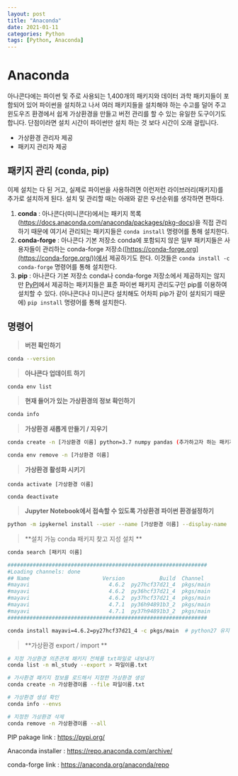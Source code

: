 ```yaml
---
layout: post
title: "Anaconda"
date: 2021-01-11
categories: Python
tags: [Python, Anaconda]
---
```






# Anaconda

아나콘다에는 파이썬 및 주로 사용되는 1,400개의 패키지와 데이터 과학 패키지들이 포함되어 있어 파이썬을 설치하고 나서 여러 패키지들을 설치해야 하는 수고를 덜어 주고 윈도우즈 환경에서 쉽게 가상환경을 만들고 버전 관리를 할 수 있는 유일한 도구이기도 합니다. 단점이라면 설치 시간이 파이썬만 설치 하는 것 보다 시간이 오래 걸립니다.

- 가상환경 관리자 제공
- 패키지 관리자 제공



## 패키지 관리 (conda, pip)

이제 설치는 다 된 거고, 실제로 파이썬을 사용하려면 이런저런 라이브러리(패키지)를 추가로 설치하게 된다. 설치 및 관리할 때는 아래와 같은 우선순위를 생각하면 편하다.

1. **conda** : 아나콘다(미니콘다)에서는 패키지 목록 (https://docs.anaconda.com/anaconda/packages/pkg-docs)을 직접 관리하기 때문에 여기서 관리되는 패키지들은 `conda install` 명령어를 통해 설치한다.
2. **conda-forge** : 아나콘다 기본 저장소 conda에 포함되지 않은 일부 패키지들은 사용자들이 관리하는 conda-forge 저장소([https://conda-forge.org](https://conda-forge.org/))에서 제공하기도 한다. 이것들은 `conda install -c conda-forge` 명령어를 통해 설치한다.
3. **pip** : 아나콘다 기본 저장소 conda나 conda-forge 저장소에서 제공하지는 않지만 [PyPI](https://pypi.org/)에서 제공하는 패키지들은 표준 파이썬 패키지 관리도구인 pip를 이용하여 설치할 수 있다. (아나콘다나 미니콘다 설치해도 어차피 pip가 같이 설치되기 때문에) `pip install` 명령어를 통해 설치한다.



## 명령어

> **버전 확인하기**

```bash
conda --version
```



> **아나콘다 업데이트 하기**

```bash
conda env list
```



> **현재 들어가 있는 가상환경의 정보 확인하기**

```bash
conda info
```



> **가상환경 새롭게 만들기 / 지우기**

```bash
conda create -n [가상환경 이름] python=3.7 numpy pandas (추가하고자 하는 패키지를 이렇게 추가해줌)

conda env remove -n [가상환경 이름] 
```



> **가상환경 활성화 시키기**

```
conda activate [가상환경 이름]

conda deactivate
```



> **Jupyter Notebook에서 접속할 수 있도록 가상환경 파이썬 환경설정하기**

```bash
python -m ipykernel install --user --name [가상환경 이름] --display-name "[표기하고자 하는 이름]"

```



> **설치 가능  conda 패키지 찾고 지성 설치 **

```bash
conda search [패키지 이름]

###############################################################
#Loading channels: done
## Name                       Version           Build  Channel             
#mayavi                         4.6.2  py27hcf37d21_4  pkgs/main           
#mayavi                         4.6.2  py36hcf37d21_4  pkgs/main           
#mayavi                         4.6.2  py37hcf37d21_4  pkgs/main           
#mayavi                         4.7.1  py36h94891b3_2  pkgs/main           
#mayavi                         4.7.1  py37h94891b3_2  pkgs/main 
###############################################################

conda install mayavi=4.6.2=py27hcf37d21_4 -c pkgs/main  # python27 유지

```





> **가상환경 export / import **

```bash
# 지정 가상환경 의존관계 패키지 전체를 txt파일로 내보내기
conda list -n ml_study --export > 파일이름.txt

# 가사환경 패키지 정보를 로드해서 지정한 가상환경 생성
conda create -n 가상환경이름 --file 파일이름.txt

# 가상환경 생성 확인
conda info --envs

# 지정한 가상환경 삭제
conda remove -n 가상환경이름 --all
```







PIP pakage link : https://pypi.org/

Anaconda installer : https://repo.anaconda.com/archive/

conda-forge link : https://anaconda.org/anaconda/repo